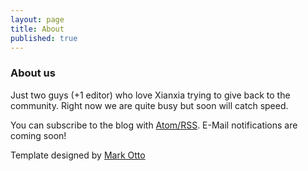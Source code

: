 ```yaml
---
layout: page
title: About
published: true
---
```



### About us

Just two guys (+1 editor) who love Xianxia trying to give back to the community. Right now we are quite busy but soon will catch speed.

You can subscribe to the blog with [Atom/RSS](http://weletranslation.com/atom.xml). E-Mail notifications are coming soon!

Template designed by [Mark Otto](https://github.com/poole/lanyon)
